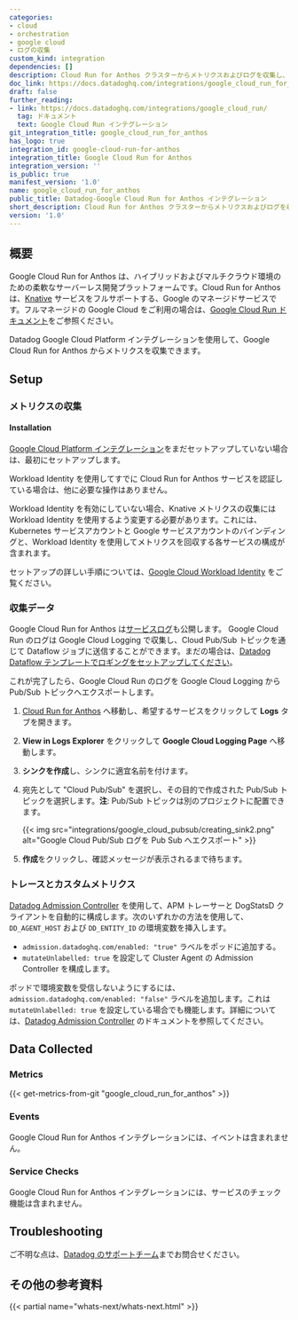 ```yaml
---
categories:
- cloud
- orchestration
- google cloud
- ログの収集
custom_kind: integration
dependencies: []
description: Cloud Run for Anthos クラスターからメトリクスおよびログを収集し、Datadog で分析
doc_link: https://docs.datadoghq.com/integrations/google_cloud_run_for_anthos/
draft: false
further_reading:
- link: https://docs.datadoghq.com/integrations/google_cloud_run/
  tag: ドキュメント
  text: Google Cloud Run インテグレーション
git_integration_title: google_cloud_run_for_anthos
has_logo: true
integration_id: google-cloud-run-for-anthos
integration_title: Google Cloud Run for Anthos
integration_version: ''
is_public: true
manifest_version: '1.0'
name: google_cloud_run_for_anthos
public_title: Datadog-Google Cloud Run for Anthos インテグレーション
short_description: Cloud Run for Anthos クラスターからメトリクスおよびログを収集し、Datadog で分析。
version: '1.0'
---
```


<!--  SOURCED FROM https://github.com/DataDog/dogweb -->
## 概要

Google Cloud Run for Anthos は、ハイブリッドおよびマルチクラウド環境のための柔軟なサーバーレス開発プラットフォームです。Cloud Run for Anthos は、[Knative][1] サービスをフルサポートする、Google のマネージドサービスです。フルマネージドの Google Cloud をご利用の場合は、[Google Cloud Run ドキュメント][2]をご参照ください。

Datadog Google Cloud Platform インテグレーションを使用して、Google Cloud Run for Anthos からメトリクスを収集できます。

## Setup

### メトリクスの収集

#### Installation

[Google Cloud Platform インテグレーション][3]をまだセットアップしていない場合は、最初にセットアップします。

Workload Identity を使用してすでに Cloud Run for Anthos サービスを認証している場合は、他に必要な操作はありません。

Workload Identity を有効にしていない場合、Knative メトリクスの収集には Workload Identity を使用するよう変更する必要があります。これには、Kubernetes サービスアカウントと Google サービスアカウントのバインディングと、Workload Identity を使用してメトリクスを回収する各サービスの構成が含まれます。

セットアップの詳しい手順については、[Google Cloud Workload Identity][4] をご覧ください。

### 収集データ

Google Cloud Run for Anthos は[サービスログ][5]も公開します。
Google Cloud Run のログは Google Cloud Logging で収集し、Cloud Pub/Sub トピックを通じて Dataflow ジョブに送信することができます。まだの場合は、[Datadog Dataflow テンプレートでロギングをセットアップしてください][6]。

これが完了したら、Google Cloud Run のログを Google Cloud Logging から Pub/Sub トピックへエクスポートします。

1. [Cloud Run for Anthos][7] へ移動し、希望するサービスをクリックして **Logs** タブを開きます。
2. **View in Logs Explorer** をクリックして **Google Cloud Logging Page** へ移動します。
2. **シンクを作成**し、シンクに適宜名前を付けます。
3. 宛先として "Cloud Pub/Sub" を選択し、その目的で作成された Pub/Sub トピックを選択します。**注**: Pub/Sub トピックは別のプロジェクトに配置できます。

    {{< img src="integrations/google_cloud_pubsub/creating_sink2.png" alt="Google Cloud Pub/Sub ログを Pub Sub へエクスポート" >}}

4. **作成**をクリックし、確認メッセージが表示されるまで待ちます。

### トレースとカスタムメトリクス
[Datadog Admission Controller][8] を使用して、APM トレーサーと DogStatsD クライアントを自動的に構成します。次のいずれかの方法を使用して、`DD_AGENT_HOST` および `DD_ENTITY_ID` の環境変数を挿入します。

- `admission.datadoghq.com/enabled: "true"` ラベルをポッドに追加する。
- `mutateUnlabelled: true` を設定して Cluster Agent の Admission Controller を構成します。

ポッドで環境変数を受信しないようにするには、`admission.datadoghq.com/enabled: "false"` ラベルを追加します。これは `mutateUnlabelled: true` を設定している場合でも機能します。詳細については、[Datadog Admission Controller][8] のドキュメントを参照してください。

## Data Collected

### Metrics
{{< get-metrics-from-git "google_cloud_run_for_anthos" >}}


### Events

Google Cloud Run for Anthos インテグレーションには、イベントは含まれません。

### Service Checks

Google Cloud Run for Anthos インテグレーションには、サービスのチェック機能は含まれません。

## Troubleshooting

ご不明な点は、[Datadog のサポートチーム][10]までお問合せください。

## その他の参考資料

{{< partial name="whats-next/whats-next.html" >}}

[1]: https://knative.dev/
[2]: https://docs.datadoghq.com/ja/integrations/google_cloud_run/
[3]: https://docs.datadoghq.com/ja/integrations/google_cloud_platform/
[4]: https://cloud.google.com/kubernetes-engine/docs/how-to/workload-identity
[5]: https://cloud.google.com/anthos/run/docs/logging
[6]: https://docs.datadoghq.com/ja/integrations/google_cloud_platform/#log-collection
[7]: https://console.cloud.google.com/anthos/run
[8]: https://docs.datadoghq.com/ja/containers/cluster_agent/admission_controller/
[9]: https://github.com/DataDog/dogweb/blob/prod/integration/google_cloud_run_for_anthos/google_cloud_run_for_anthos_metadata.csv
[10]: https://docs.datadoghq.com/ja/help/